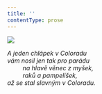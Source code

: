```yaml
---
title: ''
contentType: prose
---
```


![](../Images/075.jpg)

_A jeden chlápek v Coloradu  
vám nosil jen tak pro parádu  
         na hlavě věnec z myšek,  
         raků a pampelišek,  
až se stal slavným v Coloradu._
